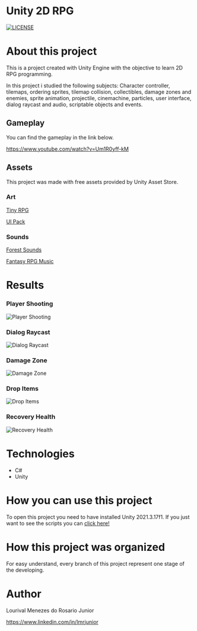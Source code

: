 # Unity 2D RPG

[![LICENSE](https://img.shields.io/npm/l/react)](https://github.com/LorisJunior/Unity_2D_RPG/blob/main/LICENSE) 

# About this project

This is a project created with Unity Engine with the objective to learn 2D RPG programming.

In this project i studied the following subjects: Character controller, tilemaps, ordering sprites, tilemap collision, collectibles, damage zones and enemies, sprite animation, projectile, cinemachine, particles, user interface, dialog raycast and audio, scriptable objects and events.

## Gameplay

You can find the gameplay in the link below.

https://www.youtube.com/watch?v=Um1R0yff-kM 

## Assets
This project was made with free assets provided by Unity Asset Store.

### Art
[Tiny RPG](https://assetstore.unity.com/packages/2d/characters/tiny-rpg-forest-114685) 

[UI Pack](https://assetstore.unity.com/packages/2d/gui/icons/free-ui-pack-170878) 

### Sounds
[Forest Sounds](https://assetstore.unity.com/packages/audio/ambient/forest-sounds-2023-lite-230097) 

[Fantasy RPG Music](https://assetstore.unity.com/packages/audio/music/25-fantasy-rpg-game-tracks-music-pack-240154) 


# Results

### Player Shooting

![Player Shooting](https://github.com/LorisJunior/Assets/blob/main/2D_RPG/1-shoot.gif) 

### Dialog Raycast

![Dialog Raycast](https://github.com/LorisJunior/Assets/blob/main/2D_RPG/2-dialog.gif) 

### Damage Zone

![Damage Zone](https://github.com/LorisJunior/Assets/blob/main/2D_RPG/3-damagezone.gif) 

### Drop Items

![Drop Items](https://github.com/LorisJunior/Assets/blob/main/2D_RPG/4-drop.gif) 

### Recovery Health

![Recovery Health](https://github.com/LorisJunior/Assets/blob/main/2D_RPG/5-recover.gif) 

# Technologies
- C#
- Unity

# How you can use this project

To open this project you need to have installed Unity 2021.3.17f1. If you just want to see the scripts you can [click here!](https://github.com/LorisJunior/Unity_2D_RPG/tree/main/Assets/Scripts)

# How this project was organized

For easy understand, every branch of this project represent one stage of the developing.

# Author

Lourival Menezes do Rosario Junior

https://www.linkedin.com/in/lmrjunior